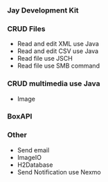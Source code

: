 ### Jay Development Kit


### CRUD Files
* Read and edit XML use Java
* Read and edit CSV use Java
* Read file use JSCH
* Read file use SMB command

### CRUD multimedia use Java
* Image

### BoxAPI

### Other
* Send email
* ImageIO
* H2Database
* Send Notification use Nexmo

